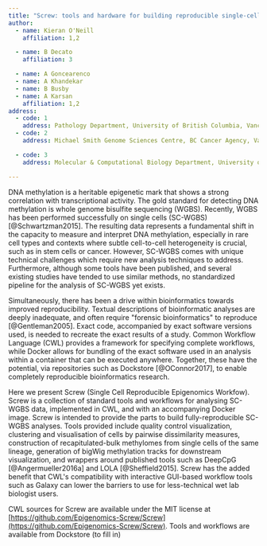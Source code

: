 ```yaml
---
title: "Screw: tools and hardware for building reproducible single-cell epigenomics workflows"
author: 
  - name: Kieran O'Neill 
    affiliation: 1,2

  - name: B Decato
    affiliation: 3

  - name: A Goncearenco
  - name: A Khandekar
  - name: B Busby
  - name: A Karsan  
    affiliation: 1,2
address:
  - code: 1
    address: Pathology Department, University of British Columbia, Vancouver, Canada
  - code: 2 
    address: Michael Smith Genome Sciences Centre, BC Cancer Agency, Vancouver, Canada

  - code: 3
    address: Molecular & Computational Biology Department, University of Southern California, Los Angeles, California, USA

---
```


DNA methylation is a heritable epigenetic mark that shows a strong correlation with transcriptional activity. 
The gold standard for detecting DNA methylation is whole genome bisulfite sequencing (WGBS). 
Recently, WGBS has been performed successfully on single cells (SC-WGBS) [@Schwartzman2015]. 
The resulting data represents a fundamental shift in the capacity to measure and interpret DNA methylation, especially in rare cell types and contexts where subtle cell-to-cell heterogeneity is crucial, such as in stem cells or cancer. 
However, SC-WGBS comes with unique technical challenges which require new analysis techniques to address. 
Furthermore, although some tools have been published, and several existing studies have tended to use similar methods, no standardized pipeline for the analysis of SC-WGBS yet exists.

Simultaneously, there has been a drive within bioinformatics towards improved reproducibility. 
Textual descriptions of bioinformatic analyses are deeply inadequate, and often require "forensic bioinformatics" to reproduce [@Gentleman2005]. 
Exact code, accompanied by exact software versions used, is needed to recreate the exact results of a study. 
Common Workflow Language (CWL) provides a framework for specifying complete workflows, while Docker allows for bundling of the exact software used in an analysis within a container that can be executed anywhere. 
Together, these have the potential, via repositories such as Dockstore [@OConnor2017], to enable completely reproducible bioinformatics research.

Here we present Screw (Single Cell Reproducible Epigenomics Workfow). 
Screw is a collection of standard tools and workflows for analysing SC-WGBS data, implemented in CWL, and with an accompanying Docker image. 
Screw is intended to provide the parts to build fully-reproducible SC-WGBS analyses. 
Tools provided include quality control visualization, clustering and visualisation of cells by pairwise dissimilarity measures, construction of recapitulated-bulk methylomes from single cells of the same lineage, generation of bigWig methylation tracks for downstream visualization, and wrappers around published tools such as DeepCpG [@Angermueller2016a] and LOLA [@Sheffield2015]. 
Screw has the added benefit that CWL's compatibility with interactive GUI-based workflow tools such as Galaxy can lower the barriers to use for less-technical wet lab biologist users.


CWL sources for Screw are available under the MIT license at [https://github.com/Epigenomics-Screw/Screw](https://github.com/Epigenomics-Screw/Screw). Tools and workflows are available from Dockstore (to fill in)


